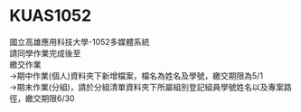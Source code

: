 # KUAS1052<br/>
國立高雄應用科技大學-1052多媒體系統<br/>
請同學作業完成後至<br/>
繳交作業<br/>
  ->期中作業(個人)資料夾下新增檔案，檔名為姓名及學號，繳交期限為5/1<br/>
  ->期末作業(分組)，請於分組清單資料夾下所屬組別登記組員學號姓名以及專案路徑，繳交期限6/30<br/>

